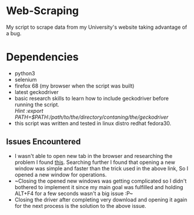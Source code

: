 # Web-Scraping
My script to scrape data from my University's website taking advantage of a bug.
# Dependencies
   - python3
   - selenium
   - firefox 68 (my browser when the script was built)
   - latest geckodriver
   - basic research skills to learn how to include geckodriver before  
     running the script.<br/>
*Hint :export PATH=$PATH:/path/to/the/directory/contaning/the/geckodriver*
   - this script was written and tested in linux distro redhat fedora30.
   
   ## Issues Encountered
   - I wasn't able to open new tab in the browser and researching the problem I found [this](https://gist.github.com/lrhache/7686903). Searching further I found that opening a new window was simple and faster than the trick used in the above link, So I opened a new window for operations.
   - ~Closing the opened new windows was getting complicated so I didn't bothered to implement it since my main goal was fulfilled and holding ALT+F4 for a few seconds wasn't a big issue :P~
   -  Closing the driver after completing very download and opening it again for the next process is the solution to the above issue.
